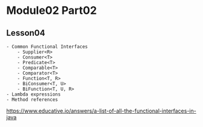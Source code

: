 # Module02 Part02

## Lesson04

    - Common Functional Interfaces
        - Supplier<R>
        - Consumer<T>
        - Predicate<T>   
        - Comparable<T>  
        - Comparator<T>  
        - Function<T, R> 
        - BiConsumer<T, U>
        - BiFunction<T, U, R> 
    - Lambda expressions
    - Method references

https://www.educative.io/answers/a-list-of-all-the-functional-interfaces-in-java
